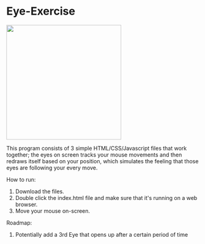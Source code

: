 # Eye-Exercise

<img src="oneeye.png" width='300'/>

This program consists of 3 simple HTML/CSS/Javascript files that work together; the eyes on screen tracks your mouse movements and then redraws itself based on your position, which simulates the feeling that those eyes are following your every move.

How to run:
1) Download the files.
2) Double click the index.html file and make sure that it's running on a web browser.
3) Move your mouse on-screen.

Roadmap:
1) Potentially add a 3rd Eye that opens up after a certain period of time
